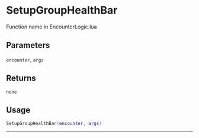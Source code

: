 # SetupGroupHealthBar
Function name in EncounterLogic.lua
## Parameters
`encounter`, `args`
## Returns
`none`
## Usage
```lua
SetupGroupHealthBar(encounter, args)
```
---
